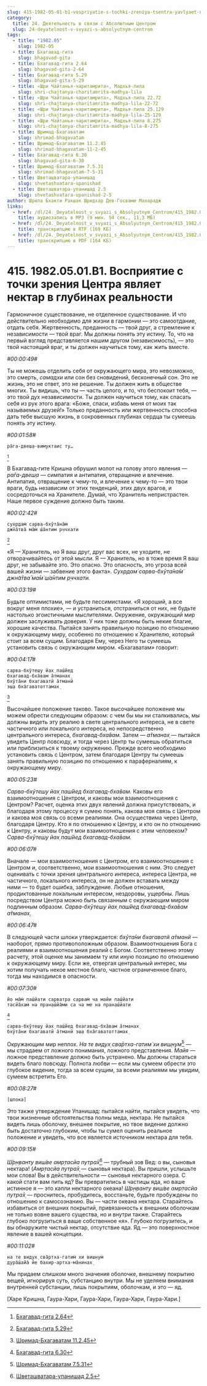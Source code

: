 ```yaml
---
slug: 415-1982-05-01-b1-vospriyatie-s-tochki-zreniya-tsentra-yavlyaet-nektar-v-glubinah-realnosti
category:
  title: 24. Деятельность в связи с Абсолютным Центром
  slug: 24-deyatelnost-v-svyazi-s-absolyutnym-centrom
tags:
  - title: "1982.05"
    slug: 1982-05
  - title: Бхагавад-гита
    slug: bhagavad-gita
  - title: Бхагавад-гита 2.64
    slug: bhagavad-gita-2-64
  - title: Бхагавад-гита 5.29
    slug: bhagavad-gita-5-29
  - title: «Шри Чайтанья-чаритамрита», Мадхья-лила
    slug: shri-chajtanya-charitamrita-madhya-lila
  - title: «Шри Чайтанья-чаритамрита», Мадхья-лила 22.72
    slug: shri-chajtanya-charitamrita-madhya-lila-22-72
  - title: «Шри Чайтанья-чаритамрита», Мадхья-лила 25.129
    slug: shri-chajtanya-charitamrita-madhya-lila-25-129
  - title: «Шри Чайтанья-чаритамрита», Мадхья-лила 8.275
    slug: shri-chajtanya-charitamrita-madhya-lila-8-275
  - title: Шримад-Бхагаватам
    slug: shrimad-bhagavatam
  - title: Шримад-Бхагаватам 11.2.45
    slug: shrimad-bhagavatam-11-2-45
  - title: Бхагавад-гита 6.30
    slug: bhagavad-gita-6-30
  - title: Шримад-Бхагаватам 7.5.31
    slug: shrimad-bhagavatam-7-5-31
  - title: Шветашватара-упанишад
    slug: shvetashvatara-upanishad
  - title: Шветашватара-упанишад 2.5
    slug: shvetashvatara-upanishad-2-5
author: Шрила Бхакти Ракшак Шридхар Дев-Госвами Махарадж
links:
  - href: /dl/24._Deyatelnost_v_svyazi_s_Absolyutnym_Centrom/415_1982.05.01.B1_SridharMj_Vosprijatie_s_tochki_zrenija_Centra_javljaet_nektar_v_glubinah_realnosti.mp3
    title: аудиозапись в MP3 (9 мин. 54 сек., 11,3 МБ)
  - href: /dl/24._Deyatelnost_v_svyazi_s_Absolyutnym_Centrom/415_1982.05.01.B1_SridharMj_Vosprijatie_s_tochki_zrenija_Centra_javljaet_nektar_v_glubinah_realnosti.rtf
    title: транскрипцию в RTF (169 КБ)
  - href: /dl/24._Deyatelnost_v_svyazi_s_Absolyutnym_Centrom/415_1982.05.01.B1_SridharMj_Vosprijatie_s_tochki_zrenija_Centra_javljaet_nektar_v_glubinah_realnosti.pdf
    title: транскрипцию в PDF (164 КБ)
---
```


# 415. 1982.05.01.B1. Восприятие с точки зрения Центра являет нектар в глубинах реальности

Гармоничное существование, не отделенное существование. И что действительно необходимо для жизни в гармонии — это самоотдание, отдать себя. Жертвенность, преданность — твой друг, а стремление к независимости — твой враг. Мы должны понять эту истину. То, что на первый взгляд представляется нашим другом (независимость), — это твой настоящий враг, и ты должен научиться тому, как жить вместе.

*#00:00:49#*

Ты не можешь отделить себя от окружающего мира, это невозможно, это смерть, *самадхи* или сон без сновидений, бесконечный сон. Это не жизнь, это не ответ, это не решение. Ты должен жить в обществе многих. Ты видишь, что ты — часть целого, и то, что беспокоит тебя, — это твой дух независимости. Ты должен научиться тому, как спасать себя из рук этого врага: «Боже, спаси, избавь меня от моих так называемых друзей!» Только преданность или жертвенность способна дать тебе высшую жизнь, в сокровенных глубинах сердца ты сумеешь понять эту истину.

*#00:01:58#*

    ра̄га-двеш̣а-вимуктаис ту…
[^_ftn1]

В Бхагавад-гите Кришна обрушил молот на голову этого явления — *ра̄га-двеш̣а* — симпатия и антипатия, отвращение и влечение. Антипатия, отвращение к чему-то, и влечение к чему-то — это твои враги, будь независим от этих тенденций, этих двух врагов, и сосредоточься на Хранителе. Думай, что Хранитель непристрастен. Наше первое суждение должно быть таким.

*#00:02:42#*

    сухр̣дам̇ сарва-бхӯта̄на̄м̇
    джн̃а̄тва̄ ма̄м̇ ш́а̄нтим р̣ччхати
[^_ftn2]

«Я — Хранитель, но Я ваш друг, друг вас всех, не уходите, не отворачивайтесь от этой мысли. Я — Хранитель, но в тоже время Я ваш друг, не забывайте это. Это опасно. Это опасность, это угроза всей вашей жизни — забвение этого факта». *Сухр̣дам̇ сарва-бхӯта̄на̄м̇ джн̃а̄тва̄ ма̄м̇ ш́а̄нтим р̣ччхати.*

*#00:03:19#*

Будьте оптимистами, не будьте пессимистами. «Я хороший, а все вокруг меня плохие», — и устраниться, отстраниться от них, не будьте настолько эгоистичными мыслителями. Окружение, окружающий мир должен заслуживать доверия. У них тоже должны быть некие благие, хорошие качества. Пытайся занять правильную позицию по отношению к окружающему миру, особенно по отношению к Хранителю, который стоит за всем сущим. Благодаря Ему, через Него ты сумеешь установить связь с окружающим миром. «Бхагаватам» говорит:

*#00:04:17#*

    сарва-бхӯтеш̣у йах̣ паш́йед
    бхагавад-бха̄вам а̄тманах̣
    бхӯта̄ни бхагаватй а̄тманй
    эш̣а бха̄гаватоттамах̣
[^_ftn3]

Высочайшее положение таково. Такое высочайшее положение мы можем обрести следующим образом: с чем бы мы ни сталкивались, мы должны видеть эту реалию в свете центрального интереса, не в свете частичного или локального интереса, но непосредственно центрального интереса, *бхагавад-бха̄вам.* Затем — *а̄тманах̣* — пытайся увидеть Центр повсюду, и тогда через Центр ты сумеешь обратиться или приблизиться к твоему окружению. Прежде всего необходимо установить связь с Центром, затем благодаря Центру ты сумеешь занять правильную позицию по отношению к параферналиям, к окружающему миру.

*#00:05:23#*

*Сарва-бхӯтеш̣у йах̣ паш́йед бхагавад-бха̄вам.* Каковы его взаимоотношения с Центром, и каковы мои взаимоотношения с Центром? Расчет, оценка этих двух явлений должна присутствовать, и благодаря этому процессу я сумею понять, какова моя связь с Центром и какова моя связь со всеми реалиями. Она осуществима через Центр, благодаря Центру. Кто я по отношению к Центру, и кто он по отношению к Центру, и каковы будут мои взаимоотношения с этим человеком? *Сарва-бхӯтеш̣у йах̣ паш́йед бхагавад-бха̄вам.*

*#00:06:07#*

Вначале — мои взаимоотношения с Центром, его взаимоотношения с Центром и, соответственно, мои взаимоотношения с ним. Это следует оценивать с точки зрения центрального интереса, интереса Центра, не частичного, локального интереса, он не должен вставать между ними — то будет ошибка, заблуждение. Любые отношения, продиктованные локальным интересом, нездоровы, ущербны. Лишь посредством Центра можно быть связанным с окружающим миром подлинным образом. *Сарва-бхӯтеш̣у йах̣ паш́йед бхагавад-бха̄вам а̄тманах̣.*

*#00:06:47#*

В следующей части шлоки утверждается: *бхӯта̄ни бхагаватй а̄тманй* — наоборот, прямо противоположным образом. Взаимоотношения Бога с реалиями и взаимоотношения реалий с Богом. Соответственно этому расчету, этой оценке мы занимаем ту или иную позицию по отношению к окружающему миру. Если же, отвергая центральный интерес, мы хотим получать некое местное благо, частное ограниченное благо, тогда мы находимся в опасности.

*#00:07:30#*

    йо ма̄м̇ паш́йати сарватра сарвам̇ ча майи паш́йати
    тасйа̄хам̇ на пран̣аш́йа̄ми са ча ме на пран̣аш́йати
[^_ftn4]

    сарва-бхӯтеш̣у йах̣ паш́йед бхагавад-бха̄вам а̄тманах̣
    бхӯта̄ни бхагаватй а̄тманй эш̣а бха̄гаватоттамах̣

Окружающим мир неплох. *На те видух̣ сва̄ртха-гатим̇ хи виш̣н̣ум̇*[^_ftn5] — мы страдаем от ложного понимания, ложного представления. *Майя* — ложное представление должно быть устранено. Мы должны стараться видеть благо повсюду. Полнота любви — если мы сумеем обрести это глубокое видение, тогда за всем сущим, за всеми реалиями мы увидим, сумеем встретить Его.

*#00:08:27#*

    [шлока]

Это также утверждение Упанишад: пытайся найти, пытайся увидеть, что твои жизненные обстоятельства полны меда, нектара. Не пытайся видеть лишь оболочку, внешнее покрытие, но твое видение должно быть достаточно глубоким, чтобы ты сумел оценить реальное положение и увидеть, что все является источником нектара для тебя.

*#00:09:15#*

*Ш́р̣н̣ванту виш́ве амр̣тасйа путра̄х̣*[^_ftn6] — трубный зов Вед: о вы, сыновья нектара! (*Амр̣тасйа путра̄х̣* — сыновья нектара). Вы пришли, услышьте мои слова! Вы в действительности — сыновья нектарного озера. С какой стати вам пить яд? Вы превратились в частицы яда, но ваше истинное я — это капли нектарного океана! *Ш́р̣н̣ванту виш́ве амр̣тасйа путра̄х̣* — проснитесь, пробудитесь, восстаньте, будьте пробуждены по отношению к самосознанию. Вы — части океана нектара. Старайтесь избавиться от внешних покрытий, привязанность к внешним оболочкам не только вовне вашего существа, но и внутри также. Старайтесь глубоко погрузиться в ваше собственное «я». Глубоко погрузитесь, и вы обнаружите чистый нектар, отсутствие яда. Яд — это поверхностное явление в вашей концепции.

*#00:11:02#*

    на те видух̣ сва̄ртха-гатим̇ хи виш̣н̣ум̇
    дура̄ш́айа̄ йе бахир-артха-ма̄нинах̣

Мы придаем слишком много значения оболочке, внешнему покрытию вещей, игнорируя суть, субстанцию внутри. Мы не уделяем внимания внутренней субстанции, лишь покрытиям, оболочкам, и это — яд.

[Харе Кришна, Гаура-Хари, Гаура-Хари, Гаура-Хари, Гаура-Хари.]



[^_ftn1]: [Бхагавад-гита 2.64](../notes/bhagavad-gita/bhagavad-gita-2-64.md)

[^_ftn2]: [Бхагавад-гита 5.29](../notes/bhagavad-gita/bhagavad-gita-5-29.md)

[^_ftn3]: [Шримад-Бхагаватам 11.2.45](../notes/shrimad-bhagavatam/shrimad-bhagavatam-11-2-45.md)

[^_ftn4]: [Бхагавад-гита 6.30](../notes/bhagavad-gita/bhagavad-gita-6-30.md)

[^_ftn5]: [Шримад-Бхагаватам 7.5.31](../notes/shrimad-bhagavatam/shrimad-bhagavatam-7-5-31.md)

[^_ftn6]: [Шветашватара-упанишад 2.5](../notes/shvetashvatara-upanishad/shvetashvatara-upanishad-2-5.md)
